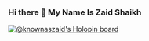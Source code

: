 ### Hi there 👋 My Name Is Zaid Shaikh
[![@knownaszaid's Holopin board](https://holopin.io/api/user/board?user=knownaszaid)](https://holopin.io/@knownaszaid)

<!--
**knownaszaid/knownaszaid** is a ✨ _special_ ✨ repository because its `README.md` (this file) appears on your GitHub profile.

Here are some ideas to get you started:

- 🔭 I’m currently working on ...
- 🌱 I’m currently learning ...
- 👯 I’m looking to collaborate on ...
- 🤔 I’m looking for help with ...
- 💬 Ask me about ...
- 📫 How to reach me: ...
- 😄 Pronouns: ...
- ⚡ Fun fact: ...
-->

